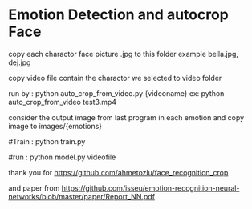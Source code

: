 # Emotion Detection and autocrop Face
copy each charactor face picture .jpg to this folder example bella.jpg, dej.jpg

copy video file contain the charactor we selected to video folder

run by : python auto_crop_from_video.py {videoname} ex: python auto_crop_from_video test3.mp4

consider the output image from last program in each emotion and copy image to images/{emotions} 

#Train : python train.py

#run : python model.py videofile


thank you for https://github.com/ahmetozlu/face_recognition_crop

and paper from https://github.com/isseu/emotion-recognition-neural-networks/blob/master/paper/Report_NN.pdf
